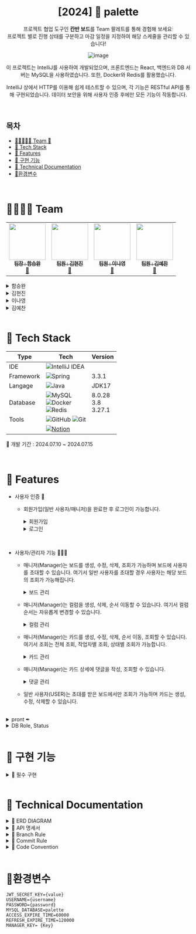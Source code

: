 <div align="center">
  
# [2024] 🎨 palette


프로젝트 협업 도구인 **칸반 보드**를 Team 팔레트를 통해 경험해 보세요🕯<br/>
프로젝트 별로 진행 상태를 구분하고 마감 일정을 지정하여 해당 스케줄을 관리할 수 있습니다!

![image](https://github.com/user-attachments/assets/2e84ece4-16a9-448d-b197-74fe2f212faa)

이 프로젝트는 IntelliJ를 사용하여 개발되었으며, 프론트엔드는 React, 백엔드와 DB 서버는 MySQL을 사용하였습니다. 또한, Docker와 Redis를 활용했습니다.

IntelliJ 상에서 HTTP를 이용해 쉽게 테스트할 수 있으며, 각 기능은 RESTful API를 통해 구현되었습니다. 데이터 보안을 위해 사용자 인증 후에만 모든 기능이 작동합니다.
   
</div>
<br>

## 목차
- [👨‍👦‍👦👩‍👧 Team 🥓](#team)
- [🎨 Tech Stack](#tech-stack)
- [🛫 Features](#features)
- [🎯 구현 기능](#rngus)
- [📑 Technical Documentation](#tech)
- [🌌환경변수](#ghksrud)

<br>

<div id="team">

# 👨‍👨‍👧‍👦 Team 


<table>
  <tbody>
    <tr>
      <td align="center">
        <a href="https://github.com/hamseungwan2023">
          <img src="https://avatars.githubusercontent.com/u/125807759?v=4" width="100px;" alt=""/><br />
          <sub><b> 팀장 : 함승완 </b></sub>
        </a><br />
        <a href="https://velog.io/@syham001/posts">🐹</a>
      </td>
      <td align="center">
        <a href="https://github.com/andrew75313">
          <img src="https://avatars.githubusercontent.com/u/161192870?v=4" width="100px;" alt=""/><br />
          <sub><b> 팀원 : 김현진 </b></sub>
        </a><br />
        <a href="https://andrew75313.tistory.com/">🐰</a>
      </td>
      <td align="center">
        <a href="https://github.com/LeeNaYoung240">
          <img src="https://avatars.githubusercontent.com/u/107848521?v=4" width="100px;" alt=""/><br />
          <sub><b> 팀원 : 이나영 </b></sub>
        </a><br />
        <a href="https://leenayoung240.github.io/ ">🦍</a>
      </td>
      <td align="center">
        <a href="https://github.com/wondo8449">
          <img src="https://avatars.githubusercontent.com/u/54055270?v=4" width="100px;" alt=""/><br />
          <sub><b> 팀원 : 김예찬 </b></sub>
        </a><br />
        <a href="https://velog.io/@wondo8449/posts">🐶</a>
      </td>
    </tr>
  </tbody>
</table>


<details>
<summary>함승완 </summary>
<div markdown="1">


- **사용자 기능 개발**
    - 사용자 JWT기반 인증,인가 구축
    - 권한관리
    - 로그인, 로그아웃, 회원가입 기능 구현
 
- **React FE 구현**
  
- **ERD 관리**

</div>
</details>


<details>
<summary>김현진</summary>
<div markdown="1">

- **컬럼 관리 기능 개발**
    - 컬럼 조회, 생성, 삭제 기능 구현
    - 컬럼 간 순서 이동 기능 구현
      
- 동시성 제어 기능
  
- **Wireframe  관리**
  
- 발표

</div>
</details>

<details>
<summary>이나영</summary>
<div markdown="1"> 
  
- **보드 관리 기능 개발**
    - 보드 조회, 생성, 수정, 삭제 기능 구현
    - 보드 초대 기능 구현
    - react - 보드 기능
      
- Docker기반 환경 구성

- **API 명세서 관리**
  
</div>
</details>

<details>
<summary>김예찬</summary>
<div markdown="1">

- **카드 관리 기능 개발**
    - 카드 조회, 생성, 수정 삭제 기능 구현
      
- **카드 상세 기능 개발**
    - 댓글 작성, 조회 기능 구현
      
- **기능 구현 점검**


</div>
</details>


<br>

<div id="tech-stack">

# 🎨 Tech Stack

| Type       | Tech                                                                                                              | Version                                                                                                           |
| ---------- | ----------------------------------------------------------------------------------------------------------------- | ------------------------------------------------------------------------------------------------------------------- |
| IDE        |  ![IntelliJ IDEA](https://img.shields.io/badge/IntelliJIDEA-000000.svg?style=for-the-badge&logo=intellij-idea&logoColor=white)     |         |
| Framework  |  ![Spring](https://img.shields.io/badge/SpringBoot-%236DB33F.svg?style=for-the-badge&logo=spring&logoColor=white)          | 3.3.1       |
| Langage    | ![Java](https://img.shields.io/badge/java-%23ED8B00.svg?style=for-the-badge&logo=openjdk&logoColor=white)                  | JDK17              |
| Database   | ![MySQL](https://img.shields.io/badge/mysql-4479A1.svg?style=for-the-badge&logo=mysql&logoColor=white) <br/> ![Docker](https://img.shields.io/badge/docker-%230db7ed.svg?style=for-the-badge&logo=docker&logoColor=white) <br/> ![Redis](https://img.shields.io/badge/redis-%23DC382D.svg?style=for-the-badge&logo=redis&logoColor=white)| 8.0.28 <br/>  3.8  <br/> 3.27.1  |
| Tools      | ![GitHub](https://img.shields.io/badge/github-%23121011.svg?style=for-the-badge&logo=github&logoColor=white)  ![Git](https://img.shields.io/badge/git-%23F05033.svg?style=for-the-badge&logo=git&logoColor=white)       |     |
| |[![Notion](https://img.shields.io/badge/Notion-%23000000.svg?style=for-the-badge&logo=notion&logoColor=white)](https://teamsparta.notion.site/c5202390c88b412d87dfa359630e55ec)
 



📌 개발 기간 : 2024.07.10 ~ 2024.07.15 


<br>

<div id="features">

# 🛫 Features

- 사용자 인증 📧

  - 회원가입(일반 사용자/매니저)을 완료한 후 로그인이 가능합니다.


    <details>
    <summary> 회원가입  </summary>
    <div markdown="1">

    ![image](https://github.com/user-attachments/assets/7d719bf8-6304-428a-8d70-a88f6c1165ee)
    - user : id, password 입력
    - manager : id, password, manager-key 입력    


     </div>
    </details>
    
     <details>
    <summary> 로그인  </summary>
    <div markdown="1">

     ![image](https://github.com/user-attachments/assets/1ca3b80c-a295-450d-9252-37dfc9116ee0)

     </div>
    </details>

<br>

- 사용자/관리자 기능 👩🏻‍💻

  - 매니저(Manager)는 보드를 생성, 수정, 삭제, 조회가 가능하며 보드에 사용자를 초대할 수 있습니다. 여기서 일반 사용자를 초대할 경우 사용자는 해당 보드의 조회가 가능해집니다.

    <details>
    <summary> 보드 관리  </summary>
    <div markdown="1">

    ![image](https://github.com/user-attachments/assets/7086c99b-29ed-4b4c-97aa-d1fc2fbf0230)
    ![image](https://github.com/user-attachments/assets/1f170dc6-b025-4539-94bc-22379c0246bf)

    - 보드 등록 버튼을 누를 때
     ![image](https://github.com/user-attachments/assets/98c55ead-2007-47b7-a02e-b9f6249febd4)


    - 마우스를 보드 위에 올릴 때
   
      ![image](https://github.com/user-attachments/assets/fd9acc50-828c-4306-843b-87afb9153fd9)

     
    - 보드 수정 버튼(🔨 ) 누를 때
   
      ![image](https://github.com/user-attachments/assets/df26ed51-f7b3-45dd-b685-46becc86c213)

      
    - 보드 삭제 버튼(❌) 누를 때

      ![image](https://github.com/user-attachments/assets/52459c8a-1e0d-4d7d-afd0-2367dc9bd173)

    - 사용자 번호를 입력하고 초대 버튼(📧)을 누를 때
   
      ![image](https://github.com/user-attachments/assets/06f4f160-61f1-420d-a501-72611baa3cc6)


     </div>
    </details>

  - 매니저(Manager)는 컬럼을 생성, 삭제, 순서 이동할 수 있습니다. 여기서 컬럼 순서는 자유롭게 변경할 수 있습니다.

    <details>
    <summary> 컬럼 관리  </summary>
    <div markdown="1">

    - 컬림 페이지
    
      ![image](https://github.com/user-attachments/assets/ff24cc41-9ec6-40c7-9505-97d5bae4282f)

    - 컬럼 등록 버튼을 누를 때
      
      ![image](https://github.com/user-attachments/assets/0091df00-8b18-4ff3-b2c9-f48138457e47)
 
    - 컬럼 이동 (드래그 앤 드롭)
   
      ![image](https://github.com/user-attachments/assets/ce3ead48-ae29-4db5-8a1b-8ad836c07a7e)


    - 컬럼 삭제 버튼(❌)을 누를 때
   
      ![image](https://github.com/user-attachments/assets/dd05b56f-bd51-4263-aeb9-2ad6c2434194)

     </div>
    </details>
    
  
  - 매니저(Manager)는 카드를 생성, 수정, 삭제, 순서 이동, 조회할 수 있습니다. 여기서 조회는 전체 조회, 작업자별 조회, 상태별 조회가 가능합니다.

     <details>
    <summary> 카드 관리  </summary>
    <div markdown="1">

     - 카드 생성 버튼을 누를 때

    ![image](https://github.com/user-attachments/assets/ccc558b4-231d-469c-9872-f8195a3c9e3f)

    - 카드 생성 후
   
      ![image](https://github.com/user-attachments/assets/9307fb92-8cad-453d-94c7-12fb969ffa69)

    - 카드 제목 수정
   
      ![image](https://github.com/user-attachments/assets/6b1c12a4-7e14-463a-aa2b-1d18b9ed9ed4)

    - Left, Right 버튼을 통해 카드 순서 이동
   
      ![image](https://github.com/user-attachments/assets/3b4c1984-2799-46cf-bef2-0f019a04d1be)


     </div>
    </details>
   
  - 매니저(Manager)는 카드 상세에 댓글을 작성, 조회할 수 있습니다.

    <details>
    <summary> 댓글 관리  </summary>
    <div markdown="1">

     - 댓글 보기 버튼을 누를 때
 
       ![image](https://github.com/user-attachments/assets/22939006-1ef1-46b3-848c-1b118e890c21)


     </div>
    </details>
 
  - 일반 사용자(USER)는 초대를 받은 보드에서만 조회가 가능하며 카드는 생성, 수정, 삭제할 수 있습니다.


       </div>
</details>

<br>

<details>
  <summary> pront ✒ </summary>
   <div markdown="1">

   pront repository Link :  [![Github](https://img.shields.io/badge/github-181717?style=for-the-badge&logo=github&logoColor=white)](https://github.com/A08-palette/pallet-pront)

  </div>
  </details>
    

<details>
<summary>DB Role, Status</summary>
<div markdown="1">
  

 ![image](https://github.com/user-attachments/assets/1b9799a6-2d28-4921-97b6-7e5ad82c94b5)



</div>
</details>


<br>

<div id="rngus">

# 🎯 구현 기능
<details>
<summary>🥉 필수 구현</summary>
<div markdown="1">

- [x] 1 단계 : 사용자 인증 기능 
- [x] 2 단계 : 보드 관리 기능
- [x] 3 단계 : 컬럼 관리 기능
- [x] 4 단계 : 카드 관리 기능
- [X] 5 단계 : 카드 상세 기능
- [X] 6 단계 : 동시성 제어
</div>
</details>


<br>

<div id="tech">

# 📑 Technical Documentation

</div>
</details>

<details>
<summary>🧬 ERD DIAGRAM</summary>
<div markdown="1">
  

![image](https://github.com/user-attachments/assets/28965b08-e10f-46ad-88e9-024dbd36f89b)


</div>
</details>


<details>
<summary> 🔨 API 명세서</summary>
<div markdown="1">
  

![image](https://github.com/user-attachments/assets/25d9e23b-b911-4b7b-b035-4b0667b97cdd)
![image](https://github.com/user-attachments/assets/589b97f0-1b34-4df9-84b9-ebb12c254dbe)
![image](https://github.com/user-attachments/assets/6e153d12-b93f-4f7e-a8c6-e64c6bd84326)
![image](https://github.com/user-attachments/assets/fe77c1fa-51b9-4136-9992-b7b1e5c7ef02)
![image](https://github.com/user-attachments/assets/4e4e1843-e819-4c96-b102-27a6fa745247)
![image](https://github.com/user-attachments/assets/1a2fa101-21b9-44fa-86c3-f7ee23a98b8c)
![image](https://github.com/user-attachments/assets/5b75e44a-ac8a-4e06-a8a1-1cdb587c189f)


</div>
</details>



</div>
</details>

<details>
<summary>🔱 Branch Rule</summary>
<div markdown="1">
  
## 🔱  Branch Rule
- main, dev, feature 브랜치 사용.
- feature 브랜치에서 기능 개발 완료시 dev 브랜치로 merge
- 프로젝트 완료시 main 브랜치로 merge
- **feature/#이슈번호**
> ex)  
> feature/#36


</div>
</details>

</div>
</details>


<details>
<summary>🌠 Commit Rule</summary>
<div markdown="1">
  
## 🌠 Commit Rule
- **[#이슈번호] '작업 타입' : '작업 내용'**
> ex)  
> [#36] 🎀 feat : 회원가입 기능 추가
> - 구체적인 내용1
> - 구체적인 내용2
> - 구체적인 내용3
> - 구체적인 내용이 있을 경우을 아래에 작성
> - 여러 줄의 메시지를 작성할 땐 "-"로 구분

<br>

| 작업 타입 | 작업내용 |
| --- | --- |
| 🎀 feat | 새로운 기능을 추가 |
| ✨ update | 해당 파일에 새로운 기능이 추가 구현 |
| 🎉 add | 없던 파일을 생성함, 초기 세팅 |
| 🐛 bugfix | 버그 수정 |
| ♻️ refactor | 코드 리팩토링 |
| 🩹 fix | 코드 수정 |
| 🚚 move | 파일 옮김/정리 |
| 🔥 del | 기능/파일을 삭제 |
| 🍻 test | 테스트 코드를 작성 |
| 🎨 readme | readme 수정 |
| 🙈 gitfix | gitignore 수정 |
| 🔨script | package.json 변경(npm 설치 등) |


</div>
</details>



<details>
<summary>🚀 Code Convention</summary>
<div markdown="1">
  
## 🚀 Code Convention
- **줄 띄우기 구분**
    - 필드 구분(맨 윗줄만 한 줄 띄우고, 필드는 전부 붙여쓰기)
    - 메서드 간의 구분 (1줄 띄우기)
    - return 등 한줄만 있는 메서드 일 경우, 붙여서 정리
        
        ```java
        public Object test() {
                return null; // 한줄로 붙이기
             }
        ```
        
    - if 문 등 조건 문은 **인텔리제이 자동정렬** 기준으로 정리
        
        ```java
        // example
         if (test == 0) {
                    return null;
                }
        ```
        
- **주석 처리**
    - 최대한 불필요한 주석 지양
    - 반드시 공유를 해야하는 중요한 주석 기재 후, 프로젝트 마무리에 전부 정리
- 연산자 좌우 한 칸 띄우기 **인텔리제이 자동정렬 기능 활용**

</div>
</details>

<br>

<div id="ghksrud">
  
# 🌌환경변수
```env
JWT_SECRET_KEY={value}
USERNAME={username}
PASSWORD={password}
MYSQL_DATABASE=palette
ACCESS_EXPIRE_TIME=60000
REFRESH_EXPIRE_TIME=120000
MANAGER_KEY= {Key}
```


